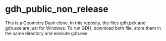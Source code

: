# gdh_public_non_release
This is a Geometry Dash clone.
In this reposity, the files gdh.pck and gdh.exe are just for Windows.
To run GDH, download both file, store them in the same directory and execute gdh.exe.
